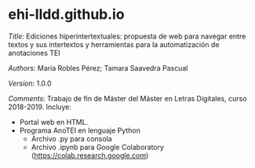 # ehi-lldd.github.io
*Title*: Ediciones hiperintertextuales: propuesta de web para navegar entre textos y sus intertextos y herramientas para la automatización de anotaciones TEI

*Authors*: María Robles Pérez; Tamara Saavedra Pascual

*Version*: 1.0.0

*Comments*: Trabajo de fin de Máster del Máster en Letras Digitales, curso 2018-2019. Incluye:

  - Portal web en HTML.
  - Programa AnoTEI en lenguaje Python
    * Archivo .py para consola 
    * Archivo .ipynb para Google Colaboratory (https://colab.research.google.com)
